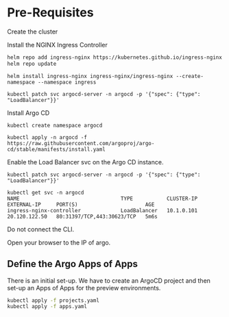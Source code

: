 # Pre-Requisites

Create the cluster

Install the NGINX Ingress Controller
``` bash
helm repo add ingress-nginx https://kubernetes.github.io/ingress-nginx
helm repo update
```

```
helm install ingress-nginx ingress-nginx/ingress-nginx --create-namespace --namespace ingress
```

```
kubectl patch svc argocd-server -n argocd -p '{"spec": {"type": "LoadBalancer"}}'
```

Install Argo CD
```
kubectl create namespace argocd

kubectl apply -n argocd -f https://raw.githubusercontent.com/argoproj/argo-cd/stable/manifests/install.yaml
```

Enable the Load Balancer svc on the Argo CD instance.

```
kubectl patch svc argocd-server -n argocd -p '{"spec": {"type": "LoadBalancer"}}'
```

``` shell
kubectl get svc -n argocd
NAME                                 TYPE           CLUSTER-IP   EXTERNAL-IP     PORT(S)                      AGE
ingress-nginx-controller             LoadBalancer   10.1.0.101   20.120.122.50   80:31397/TCP,443:30623/TCP   5m6s
```

Do not connect the CLI.

Open your browser to the IP of argo. 

## Define the Argo Apps of Apps

There is an initial set-up. We have to create an ArgoCD project and then set-up an Apps of Apps for the preview environments.

``` bash
kubectl apply -f projects.yaml
kubectl apply -f apps.yaml
```



